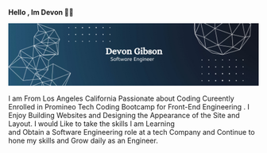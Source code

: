  <b> Hello , Im Devon </b> 👋🏾 
 
<img src="Black Minimal Motivation Quote LinkedIn Banner (2).png"><br>


 I am From Los Angeles California Passionate about Coding Cureently Enrolled
  in Promineo Tech Coding Bootcamp for Front-End Engineering . I Enjoy Building Websites and 
  Designing the Appearance of the Site and Layout. I would Like to take the skills I am Learning  
 and Obtain a Software Engineering role at a tech Company and Continue to 
 hone my skills and Grow daily as an Engineer.
 
